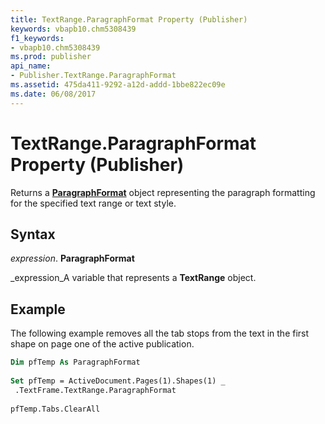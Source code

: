 ```yaml
---
title: TextRange.ParagraphFormat Property (Publisher)
keywords: vbapb10.chm5308439
f1_keywords:
- vbapb10.chm5308439
ms.prod: publisher
api_name:
- Publisher.TextRange.ParagraphFormat
ms.assetid: 475da411-9292-a12d-addd-1bbe822ec09e
ms.date: 06/08/2017
---
```



# TextRange.ParagraphFormat Property (Publisher)

Returns a **[ParagraphFormat](paragraphformat-object-publisher.md)** object representing the paragraph formatting for the specified text range or text style.


## Syntax

 _expression_. **ParagraphFormat**

 _expression_A variable that represents a **TextRange** object.


## Example

The following example removes all the tab stops from the text in the first shape on page one of the active publication.


```vb
Dim pfTemp As ParagraphFormat 
 
Set pfTemp = ActiveDocument.Pages(1).Shapes(1) _ 
 .TextFrame.TextRange.ParagraphFormat 
 
pfTemp.Tabs.ClearAll
```


